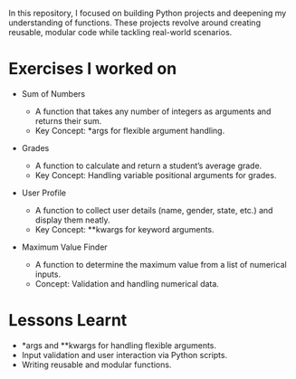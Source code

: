 In this repository, I focused on building Python projects and deepening my understanding of functions. These projects revolve around creating reusable, modular code while tackling real-world scenarios.

# Exercises I worked on
- Sum of Numbers
   - A function that takes any number of integers as arguments and returns their sum.
   - Key Concept: *args for flexible argument handling.

- Grades
   - A function to calculate and return a student’s average grade.
   - Key Concept: Handling variable positional arguments for grades.

- User Profile
   - A function to collect user details (name, gender, state, etc.) and display them neatly.
   - Key Concept: **kwargs for keyword arguments.

- Maximum Value Finder
   - A function to determine the maximum value from a list of numerical inputs.
   -  Concept: Validation and handling numerical data.

# Lessons Learnt
-  *args and **kwargs for handling flexible arguments.
- Input validation and user interaction via Python scripts.
- Writing reusable and modular functions.
